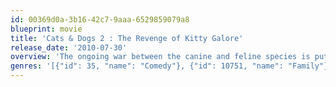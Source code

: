 ```yaml
---
id: 00369d0a-3b16-42c7-9aaa-6529859079a8
blueprint: movie
title: 'Cats & Dogs 2 : The Revenge of Kitty Galore'
release_date: '2010-07-30'
overview: 'The ongoing war between the canine and feline species is put on hold when they join forces to thwart a rogue cat spy with her own sinister plans for conquest.'
genres: '[{"id": 35, "name": "Comedy"}, {"id": 10751, "name": "Family"}]'
---
```

